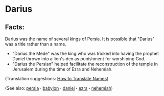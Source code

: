 # Darius #

## Facts: ##

Darius was the name of several kings of Persia. It is possible that "Darius" was a title rather than a name.
 * "Darius the Mede" was the king who was tricked into having the prophet Daniel thrown into a lion's den as punishment for worshiping God.
 * "Darius the Persian" helped facilitate the reconstruction of the temple in Jerusalem during the time of Ezra and Nehemiah.

(Translation suggestions: [How to Translate Names](https://git.door43.org/Door43/en-ta-translate-vol1/src/master/content/translate_names.md))

(See also: [persia](../other/persia.md) **·** [babylon](../other/babylon.md) **·** [daniel](../other/daniel.md) **·** [ezra](../other/ezra.md) **·** [nehemiah](../other/nehemiah.md))

## 